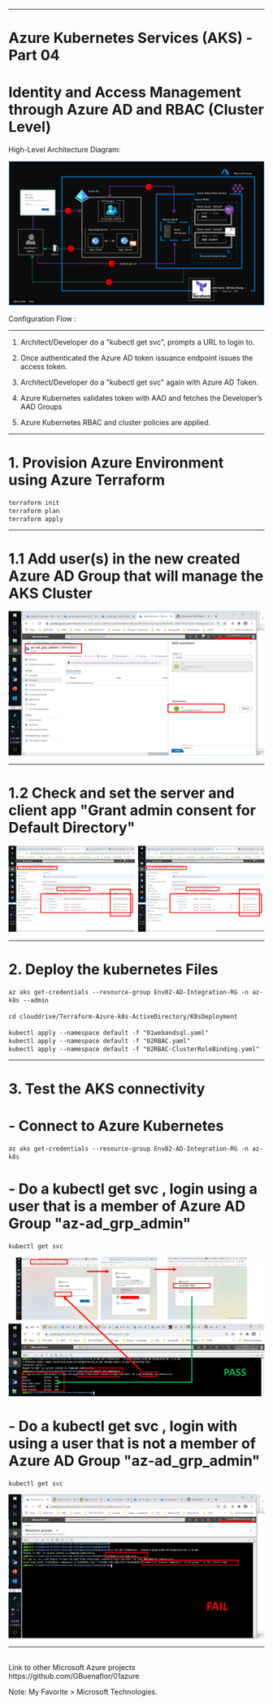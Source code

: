 ----------------------------------------------------------
# Azure Kubernetes Services (AKS) - Part 04
# Identity and Access Management through Azure AD and RBAC (Cluster Level)


High-Level Architecture Diagram:


![Image description](https://github.com/GBuenaflor/01azure-aks-azure-ad-integration/blob/master/Images/GB-AKS-AzureAD01A.png)


Configuration Flow :

------------------------------------------------------------------------------

1. Architect/Developer do a "kubectl get svc", prompts a URL to login to.

2. Once authenticated the Azure AD token issuance endpoint issues the access token.

3. Architect/Developer do a "kubectl get svc" again  with Azure AD Token.

4. Azure Kubernetes validates token with AAD and fetches the Developer’s AAD Groups

5. Azure Kubernetes RBAC and cluster policies are applied.


------------------------------------------------------------------------------
# 1. Provision Azure Environment using Azure Terraform

 
 ``` 
terraform init
terraform plan
terraform apply
```


------------------------------------------------------------------------------
# 1.1 Add user(s) in the new created Azure AD Group that will manage the AKS Cluster

![Image description](https://github.com/GBuenaflor/01azure-aks-azure-ad-integration/blob/master/Images/GB-AKS-AzureAD02.png)



------------------------------------------------------------------------------
# 1.2 Check and set the server and client app "Grant admin consent for Default Directory"



![Image description](https://github.com/GBuenaflor/01azure-aks-azure-ad-integration/blob/master/Images/GB-AKS-AzureAD03.png)

 

------------------------------------------------------------------------------
# 2. Deploy the kubernetes Files

  ``` 
az aks get-credentials --resource-group Env02-AD-Integration-RG -n az-k8s --admin 

cd clouddrive/Terraform-Azure-k8s-ActiveDirectory/K8sDeployment

kubectl apply --namespace default -f "01webandsql.yaml"		
kubectl apply --namespace default -f "02RBAC.yaml"
kubectl apply --namespace default -f "02RBAC-ClusterRoleBinding.yaml"
  ``` 
   
  
------------------------------------------------------------------------------
# 3. Test the AKS connectivity

 
#  - Connect to Azure Kubernetes

``` 
az aks get-credentials --resource-group Env02-AD-Integration-RG -n az-k8s
``` 
 
 
#  -  Do a kubectl get svc , login using a user that is a member of Azure AD Group "az-ad_grp_admin"

```
kubectl get svc
```

![Image description](https://github.com/GBuenaflor/01azure-aks-azure-ad-integration/blob/master/Images/GB-AKS-AzureAD04.png)



 
#  -  Do a kubectl get svc , login with using a user that is not a member of Azure AD Group "az-ad_grp_admin"

```
kubectl get svc
```

![Image description](https://github.com/GBuenaflor/01azure-aks-azure-ad-integration/blob/master/Images/GB-AKS-AzureAD05.png)




------------------------------------------------------------------------------
 
</br>
Link to other Microsoft Azure projects
https://github.com/GBuenaflor/01azure
</br>
 

Note: My Favorite > Microsoft Technologies.
